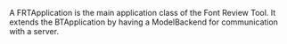 A FRTApplication is the main application class of the Font Review Tool.
It extends the BTApplication by having a ModelBackend for communication with a server.